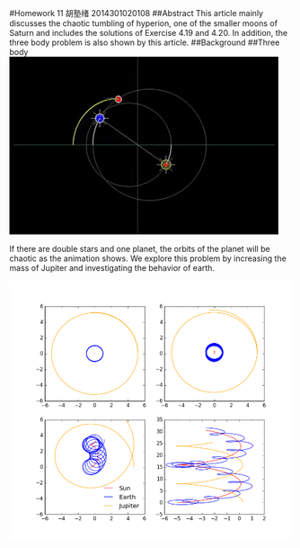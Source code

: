 #Homework 11 胡塾绪 2014301020108
##Abstract
This article mainly discusses the chaotic tumbling of hyperion, one of the smaller moons of Saturn and includes the solutions of Exercise 4.19 and 4.20. In addition, the three body problem is also shown by this article.
##Background
##Three body 
![](https://github.com/earthhero2016/compuational_physics_N2014301020108/blob/master/Ex-11/Two%20star.gif)

If there are double stars and one planet, the orbits of the planet will be chaotic as the animation shows. We explore this problem by increasing the mass of Jupiter and investigating the behavior of earth.

![](https://github.com/earthhero2016/compuational_physics_N2014301020108/blob/master/Ex-11/Jupiter%20earth.png)
